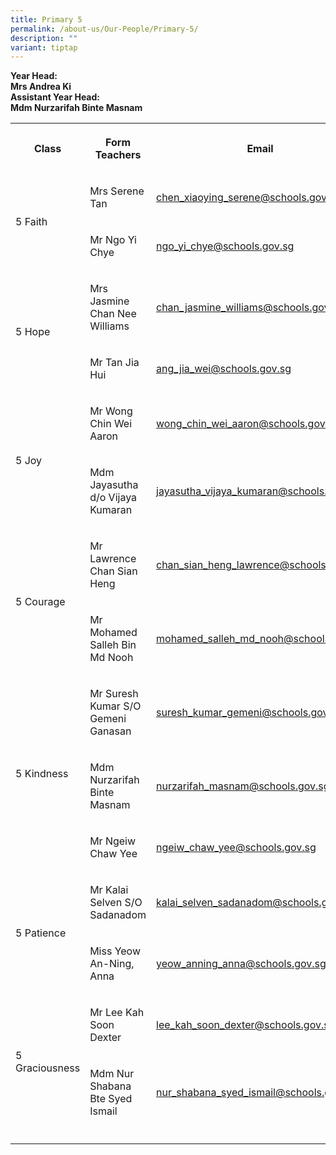 ```yaml
---
title: Primary 5
permalink: /about-us/Our-People/Primary-5/
description: ""
variant: tiptap
---
```

<p><strong>Year Head:</strong>
<br><strong>Mrs Andrea Ki</strong>
<br><strong>Assistant Year Head:</strong>
<br><strong>Mdm Nurzarifah Binte Masnam</strong>
</p>
<table style="minWidth: 75px">
<colgroup>
<col>
<col>
<col>
</colgroup>
<tbody>
<tr>
<th rowspan="1" colspan="1">
<p>Class</p>
</th>
<th rowspan="1" colspan="1">
<p>Form Teachers</p>
</th>
<th rowspan="1" colspan="1">
<p>Email</p>
</th>
</tr>
<tr>
<td rowspan="2" colspan="1">
<p>5 Faith</p>
</td>
<td rowspan="1" colspan="1">
<p>Mrs Serene Tan</p>
</td>
<td rowspan="1" colspan="1">
<p><a href="mailto:chen_xiaoying_serene@schools.gov.sg" rel="noopener noreferrer nofollow" target="_blank">chen_xiaoying_serene@schools.gov.sg</a>
</p>
</td>
</tr>
<tr>
<td rowspan="1" colspan="1">
<p>Mr Ngo Yi Chye</p>
</td>
<td rowspan="1" colspan="1">
<p><a href="mailto:ngo_yi_chye@schools.gov.sg" rel="noopener noreferrer nofollow" target="_blank">ngo_yi_chye@schools.gov.sg</a>
</p>
</td>
</tr>
<tr>
<td rowspan="2" colspan="1">
<p>5 Hope</p>
</td>
<td rowspan="1" colspan="1">
<p>Mrs Jasmine Chan Nee Williams</p>
</td>
<td rowspan="1" colspan="1">
<p><a href="mailto:chan_jasmine_williams@schools.gov.sg" rel="noopener noreferrer nofollow" target="_blank">chan_jasmine_williams@schools.gov.sg</a>
</p>
</td>
</tr>
<tr>
<td rowspan="1" colspan="1">
<p>Mr Tan Jia Hui</p>
</td>
<td rowspan="1" colspan="1">
<p><a href="mailto:ang_jia_wei@schools.gov.sg" rel="noopener noreferrer nofollow" target="_blank">ang_jia_wei@schools.gov.sg</a>
</p>
</td>
</tr>
<tr>
<td rowspan="2" colspan="1">
<p>5 Joy</p>
</td>
<td rowspan="1" colspan="1">
<p>Mr Wong Chin Wei Aaron</p>
</td>
<td rowspan="1" colspan="1">
<p><a href="mailto:wong_chin_wei_aaron@schools.gov.sg" rel="noopener noreferrer nofollow" target="_blank">wong_chin_wei_aaron@schools.gov.sg</a>
</p>
</td>
</tr>
<tr>
<td rowspan="1" colspan="1">
<p>Mdm Jayasutha d/o Vijaya Kumaran</p>
</td>
<td rowspan="1" colspan="1">
<p><a href="mailto:jayasutha_vijaya_kumaran@schools.gov.sg" rel="noopener noreferrer nofollow" target="_blank">jayasutha_vijaya_kumaran@schools.gov.sg</a>
</p>
</td>
</tr>
<tr>
<td rowspan="2" colspan="1">
<p>5 Courage</p>
</td>
<td rowspan="1" colspan="1">
<p>Mr Lawrence Chan Sian Heng</p>
</td>
<td rowspan="1" colspan="1">
<p><a href="mailto:chan_sian_heng_lawrence@schools.gov.sg" rel="noopener noreferrer nofollow" target="_blank">chan_sian_heng_lawrence@schools.gov.sg</a>
</p>
</td>
</tr>
<tr>
<td rowspan="1" colspan="1">
<p>Mr Mohamed Salleh Bin Md Nooh</p>
</td>
<td rowspan="1" colspan="1">
<p><a href="mailto:mohamed_salleh_md_nooh@schools.gov.sg" rel="noopener noreferrer nofollow" target="_blank">mohamed_salleh_md_nooh@schools.gov.sg</a>
</p>
</td>
</tr>
<tr>
<td rowspan="3" colspan="1">
<p>5 Kindness</p>
</td>
<td rowspan="1" colspan="1">
<p>Mr Suresh Kumar S/O Gemeni Ganasan</p>
</td>
<td rowspan="1" colspan="1">
<p><a href="mailto:suresh_kumar_gemeni@schools.gov.sg" rel="noopener noreferrer nofollow" target="_blank">suresh_kumar_gemeni@schools.gov.sg</a>
</p>
</td>
</tr>
<tr>
<td rowspan="1" colspan="1">
<p>Mdm Nurzarifah Binte Masnam</p>
</td>
<td rowspan="1" colspan="1">
<p><a href="mailto:nurzarifah_masnam@schools.gov.sg" rel="noopener noreferrer nofollow" target="_blank">nurzarifah_masnam@schools.gov.sg</a>
</p>
</td>
</tr>
<tr>
<td rowspan="1" colspan="1">
<p>Mr Ngeiw Chaw Yee</p>
</td>
<td rowspan="1" colspan="1">
<p><a href="mailto:ngeiw_chaw_yee@schools.gov.sg" rel="noopener noreferrer nofollow" target="_blank">ngeiw_chaw_yee@schools.gov.sg</a>
</p>
</td>
</tr>
<tr>
<td rowspan="2" colspan="1">
<p>5 Patience</p>
</td>
<td rowspan="1" colspan="1">
<p>Mr Kalai Selven S/O Sadanadom</p>
</td>
<td rowspan="1" colspan="1">
<p><a href="mailto:kalai_selven_sadanadom@schools.gov.sg" rel="noopener noreferrer nofollow" target="_blank">kalai_selven_sadanadom@schools.gov.sg</a>
</p>
</td>
</tr>
<tr>
<td rowspan="1" colspan="1">
<p>Miss Yeow An-Ning, Anna</p>
</td>
<td rowspan="1" colspan="1">
<p><a href="mailto:yeow_anning_anna@schools.gov.sg" rel="noopener noreferrer nofollow" target="_blank">yeow_anning_anna@schools.gov.sg</a>
</p>
</td>
</tr>
<tr>
<td rowspan="2" colspan="1">
<p>5 Graciousness</p>
</td>
<td rowspan="1" colspan="1">
<p>Mr Lee Kah Soon Dexter</p>
</td>
<td rowspan="1" colspan="1">
<p><a href="mailto:lee_kah_soon_dexter@schools.gov.sg" rel="noopener noreferrer nofollow" target="_blank">lee_kah_soon_dexter@schools.gov.sg</a>
</p>
</td>
</tr>
<tr>
<td rowspan="1" colspan="1">
<p>Mdm Nur Shabana Bte Syed Ismail</p>
</td>
<td rowspan="1" colspan="1">
<p><a href="mailto:nur_shabana_syed_ismail@schools.gov.sg" rel="noopener noreferrer nofollow" target="_blank">nur_shabana_syed_ismail@schools.gov.sg</a>
</p>
</td>
</tr>
<tr>
<td rowspan="1" colspan="1">
<p></p>
</td>
<td rowspan="1" colspan="1">
<p></p>
</td>
<td rowspan="1" colspan="1">
<p></p>
</td>
</tr>
</tbody>
</table>
<p></p>